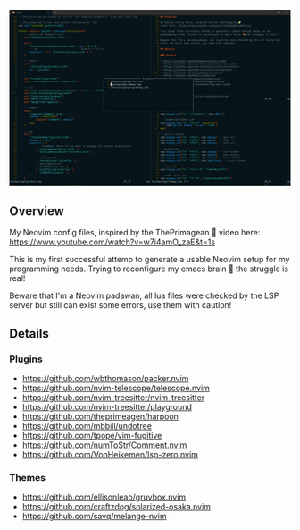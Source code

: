 ![mariogt nvim setup](/media/gtnvim.png "nvim")

## Overview

My Neovim config files, inspired by the ThePrimagean 🍻
video here: <https://www.youtube.com/watch?v=w7i4amO_zaE&t=1s>

This is my first successful attemp to generate a usable Neovim setup for my
programming needs. Trying to reconfigure my emacs brain 🦬 the struggle is real!

Beware that I'm a Neovim padawan, all lua files were checked by the LSP server but
still can exist some errors, use them with caution!

## Details

### Plugins

- <https://github.com/wbthomason/packer.nvim>
- <https://github.com/nvim-telescope/telescope.nvim>
- <https://github.com/nvim-treesitter/nvim-treesitter>
- <https://github.com/nvim-treesitter/playground>
- <https://github.com/theprimeagen/harpoon>
- <https://github.com/mbbill/undotree>
- <https://github.com/tpope/vim-fugitive>
- <https://github.com/numToStr/Comment.nvim>
- <https://github.com/VonHeikemen/lsp-zero.nvim>

### Themes

- <https://github.com/ellisonleao/gruvbox.nvim>
- <https://github.com/craftzdog/solarized-osaka.nvim>
- <https://github.com/savq/melange-nvim>

